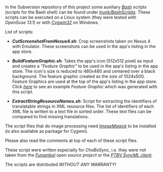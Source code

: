 In the Subversion repository of this project some auxiliary
_[Bash](http://en.wikipedia.org/wiki/Bash_(Unix_shell))_ scripts (scripts for the Bash shell) can be found under _[trunk/BashScripts](https://code.google.com/p/chbosync4android/source/browse/#svn%2Ftrunk%2FBashScripts)_. These scripts can be executed on a Linux system (they were tested with _OpenSuse 13.1_) or with _[Cygwin32](https://www.cygwin.com)_ on Windows.

List of scripts:

  * _**CutScreenshotFromNexus4.sh**_: Crop screenshots taken on Nexus 4 with Emulator. These screenshots can be used in the app's listing in the app store.

  * _**BuildFeatureGraphic.sh**_: Takes the app's icon (512x512 pixel) as input and creates a _"Feature Graphic"_ to be used in the app's listing in the app store. The icon's size is reduced to 480x480 and centered over a black background. The feature graphic created as the size of 1024x500. Feature Graphics are used at the top of the app's listing in the app store. Click _[here](https://chbosync4android.googlecode.com/svn/wiki/images/AppStoreListing_FeatureGraphic_1024x500.png)_ to see an example _Feature Graphic_ which was generated with this script.

  * _**ExtractStringResourceNames.sh**_: Script for extracting the identifiers of translatable strings in XML resource files. The list of identifiers of each XML file is written to a text file in sorted order. These text files can be compared to find missing translations.

The script files that do image processing need _[ImageMagick](http://www.imagemagick.org)_ to be installed (is also available as package for Cygwin).

Please also read the comments at top of each of these script files.

These script were written especially for _ChoBoSync_, i.e. they were not taken from the _[Funambol](Funambol.md) open source project_ or the _[PTBV SyncML client](PTBV_SyncML_Client.md)_.

The scripts are distributed _WITHOUT ANY WARRANTY_!